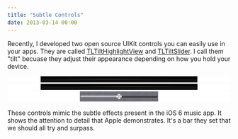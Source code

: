 ```yaml
---
title: "Subtle Controls"
date: 2013-03-14 00:00
---
```


Recently, I developed two open source UIKit controls you can easily use in your apps. They are called [TLTiltHighlightView](https://github.com/TeehanLax/TLTiltHighlightView) and [TLTiltSlider](https://github.com/TeehanLax/TLTiltSlider). I call them "tilt" becuase they adjust their appearance depending on how you hold your device.

 ![](/img/import/blog/subtle-controls/5AB512DEEC4D4BC4AE8484E3A1CA54E7.png) ![](/img/import/blog/subtle-controls/7D5E8196DC6F46058D189342BE7919F9.png) ![](/img/import/blog/subtle-controls/351B9B9827F2474C86FB6B58BB86005F.png)

These controls mimic the subtle effects present in the iOS 6 music app. It shows the attention to detail that Apple demonstrates. It's a bar they set that we should all try and surpass.

<!-- more -->
